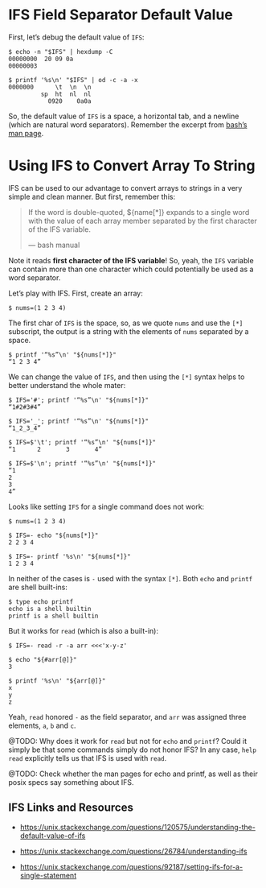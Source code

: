 # IFS Field Separator Default Value

First, let’s debug the default value of `IFS`:

``` shell-session
$ echo -n "$IFS" | hexdump -C
00000000  20 09 0a
00000003

$ printf '%s\n' "$IFS" | od -c -a -x
0000000      \t  \n  \n
         sp  ht  nl  nl
           0920    0a0a
```

So, the default value of `IFS` is a space, a horizontal tab, and a newline (which are natural word separators). Remember the excerpt from [bash’s man page](https://www.gnu.org/software/bash/manual/bash.html#Arrays).

# Using IFS to Convert Array To String

IFS can be used to our advantage to convert arrays to strings in a very simple and clean manner. But first, remember this:

> If the word is double-quoted, ${name\[\*\]} expands to a single word with the value of each array member separated by the first character of the IFS variable.
> 
> —  bash manual 

Note it reads **first character of the IFS variable**\! So, yeah, the `IFS` variable can contain more than one character which could potentially be used as a word separator.

Let’s play with IFS. First, create an array:

``` shell-session
$ nums=(1 2 3 4)
```

The first char of `IFS` is the space, so, as we quote `nums` and use the `[*]` subscript, the output is a string with the elements of `nums` separated by a space.

``` shell-session
$ printf '“%s”\n' "${nums[*]}"
“1 2 3 4”
```

We can change the value of `IFS`, and then using the `[*]` syntax helps to better understand the whole mater:

``` shell-session
$ IFS='#'; printf '“%s”\n' "${nums[*]}"
“1#2#3#4”

$ IFS='_'; printf '“%s”\n' "${nums[*]}"
“1_2_3_4”

$ IFS=$'\t'; printf '“%s”\n' "${nums[*]}"
“1      2       3       4”

$ IFS=$'\n'; printf '“%s”\n' "${nums[*]}"
“1
2
3
4”
```

Looks like setting `IFS` for a single command does not work:

``` shell-session
$ nums=(1 2 3 4)

$ IFS=- echo "${nums[*]}"
2 2 3 4

$ IFS=- printf '%s\n' "${nums[*]}"
1 2 3 4
```

In neither of the cases is `-` used with the syntax `[*]`. Both `echo` and `printf` are shell built-ins:

``` shell-session
$ type echo printf
echo is a shell builtin
printf is a shell builtin
```

But it works for `read` (which is also a built-in):

``` shell-session
$ IFS=- read -r -a arr <<<'x-y-z'

$ echo "${#arr[@]}"
3

$ printf '%s\n' "${arr[@]}"
x
y
z
```

Yeah, `read` honored `-` as the field separator, and `arr` was assigned three elements, `a`, `b` and `c`.

@TODO: Why does it work for `read` but not for `echo` and `printf`? Could it simply be that some commands simply do not honor IFS? In any case, `help read` explicitly tells us that IFS is used with `read`.

@TODO: Check whether the man pages for echo and printf, as well as their posix specs say something about IFS.



## IFS Links and Resources

  - <https://unix.stackexchange.com/questions/120575/understanding-the-default-value-of-ifs>

  - <https://unix.stackexchange.com/questions/26784/understanding-ifs>

  - <https://unix.stackexchange.com/questions/92187/setting-ifs-for-a-single-statement>
